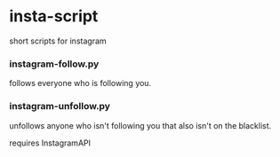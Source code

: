 # insta-script
short scripts for instagram

### instagram-follow.py

follows everyone who is following you.



### instagram-unfollow.py

unfollows anyone who isn't following you that also isn't on the blacklist.



requires InstagramAPI
